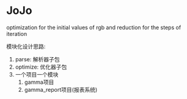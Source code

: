 # JoJo
optimization for the initial values of rgb and reduction for the steps of iteration

模块化设计思路:
1. parse: 解析器子包
2. optimize: 优化器子包
3. 一个项目一个模块
   01. gamma项目
   02. gamma_report项目(报表系统)

